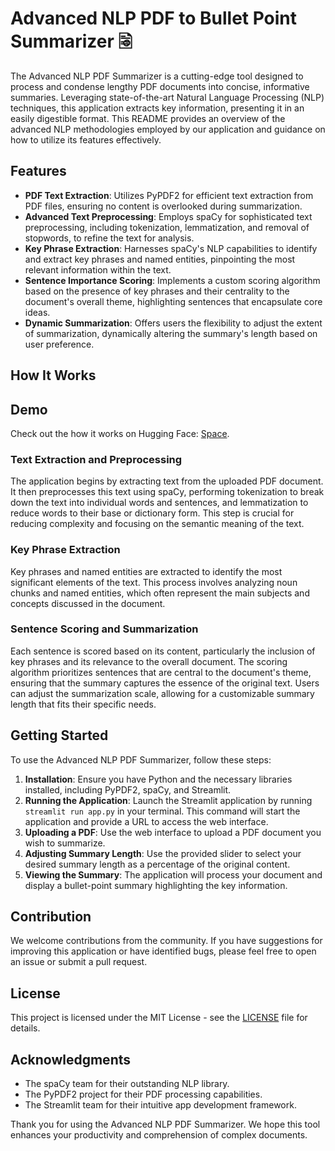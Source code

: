 # Advanced NLP PDF to Bullet Point Summarizer 🗟

The Advanced NLP PDF Summarizer is a cutting-edge tool designed to process and condense lengthy PDF documents into concise, informative summaries. Leveraging state-of-the-art Natural Language Processing (NLP) techniques, this application extracts key information, presenting it in an easily digestible format. This README provides an overview of the advanced NLP methodologies employed by our application and guidance on how to utilize its features effectively.

## Features

- **PDF Text Extraction**: Utilizes PyPDF2 for efficient text extraction from PDF files, ensuring no content is overlooked during summarization.
- **Advanced Text Preprocessing**: Employs spaCy for sophisticated text preprocessing, including tokenization, lemmatization, and removal of stopwords, to refine the text for analysis.
- **Key Phrase Extraction**: Harnesses spaCy's NLP capabilities to identify and extract key phrases and named entities, pinpointing the most relevant information within the text.
- **Sentence Importance Scoring**: Implements a custom scoring algorithm based on the presence of key phrases and their centrality to the document's overall theme, highlighting sentences that encapsulate core ideas.
- **Dynamic Summarization**: Offers users the flexibility to adjust the extent of summarization, dynamically altering the summary's length based on user preference.

## How It Works

## Demo

Check out the how it works on Hugging Face:          [Space](https://huggingface.co/spaces/zamal/Pdf-2-Summary).

### Text Extraction and Preprocessing

The application begins by extracting text from the uploaded PDF document. It then preprocesses this text using spaCy, performing tokenization to break down the text into individual words and sentences, and lemmatization to reduce words to their base or dictionary form. This step is crucial for reducing complexity and focusing on the semantic meaning of the text.

### Key Phrase Extraction

Key phrases and named entities are extracted to identify the most significant elements of the text. This process involves analyzing noun chunks and named entities, which often represent the main subjects and concepts discussed in the document.

### Sentence Scoring and Summarization

Each sentence is scored based on its content, particularly the inclusion of key phrases and its relevance to the overall document. The scoring algorithm prioritizes sentences that are central to the document's theme, ensuring that the summary captures the essence of the original text. Users can adjust the summarization scale, allowing for a customizable summary length that fits their specific needs.

## Getting Started

To use the Advanced NLP PDF Summarizer, follow these steps:

1. **Installation**: Ensure you have Python and the necessary libraries installed, including PyPDF2, spaCy, and Streamlit.
2. **Running the Application**: Launch the Streamlit application by running `streamlit run app.py` in your terminal. This command will start the application and provide a URL to access the web interface.
3. **Uploading a PDF**: Use the web interface to upload a PDF document you wish to summarize.
4. **Adjusting Summary Length**: Use the provided slider to select your desired summary length as a percentage of the original content.
5. **Viewing the Summary**: The application will process your document and display a bullet-point summary highlighting the key information.

## Contribution

We welcome contributions from the community. If you have suggestions for improving this application or have identified bugs, please feel free to open an issue or submit a pull request.

## License

This project is licensed under the MIT License - see the [LICENSE](LICENSE) file for details.

## Acknowledgments

- The spaCy team for their outstanding NLP library.
- The PyPDF2 project for their PDF processing capabilities.
- The Streamlit team for their intuitive app development framework.

Thank you for using the Advanced NLP PDF Summarizer. We hope this tool enhances your productivity and comprehension of complex documents.
